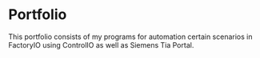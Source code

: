 # Portfolio

This portfolio consists of  my programs for automation certain scenarios in FactoryIO using ControlIO as well as Siemens Tia Portal.
